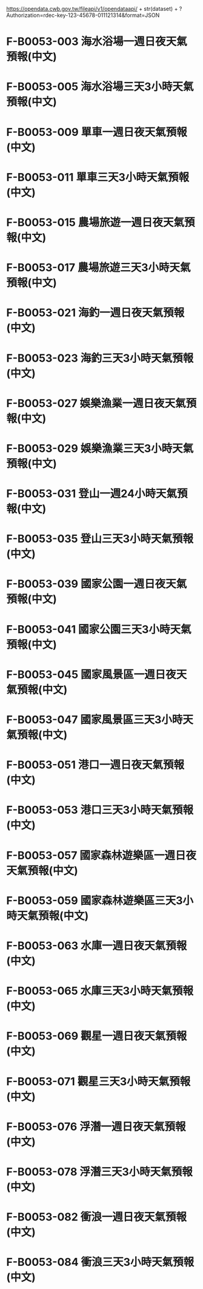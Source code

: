  https://opendata.cwb.gov.tw/fileapi/v1/opendataapi/ + str(dataset) + ?Authorization=rdec-key-123-45678-011121314&format=JSON
 
# F-B0053-003   海水浴場一週日夜天氣預報(中文)
# F-B0053-005   海水浴場三天3小時天氣預報(中文)
# F-B0053-009   單車一週日夜天氣預報(中文)
# F-B0053-011   單車三天3小時天氣預報(中文)
# F-B0053-015   農場旅遊一週日夜天氣預報(中文)
# F-B0053-017   農場旅遊三天3小時天氣預報(中文)
# F-B0053-021   海釣一週日夜天氣預報(中文)
# F-B0053-023   海釣三天3小時天氣預報(中文)
# F-B0053-027   娛樂漁業一週日夜天氣預報(中文)
# F-B0053-029   娛樂漁業三天3小時天氣預報(中文)
# F-B0053-031   登山一週24小時天氣預報(中文)
# F-B0053-035   登山三天3小時天氣預報(中文)
# F-B0053-039   國家公園一週日夜天氣預報(中文)
# F-B0053-041   國家公園三天3小時天氣預報(中文)
# F-B0053-045   國家風景區一週日夜天氣預報(中文)
# F-B0053-047   國家風景區三天3小時天氣預報(中文)
# F-B0053-051   港口一週日夜天氣預報(中文)
# F-B0053-053   港口三天3小時天氣預報(中文) 
# F-B0053-057   國家森林遊樂區一週日夜天氣預報(中文)
# F-B0053-059   國家森林遊樂區三天3小時天氣預報(中文)
# F-B0053-063   水庫一週日夜天氣預報(中文)
# F-B0053-065   水庫三天3小時天氣預報(中文)
# F-B0053-069   觀星一週日夜天氣預報(中文)
# F-B0053-071   觀星三天3小時天氣預報(中文)
# F-B0053-076   浮潛一週日夜天氣預報(中文)
# F-B0053-078   浮潛三天3小時天氣預報(中文)
# F-B0053-082   衝浪一週日夜天氣預報(中文)
# F-B0053-084   衝浪三天3小時天氣預報(中文)
